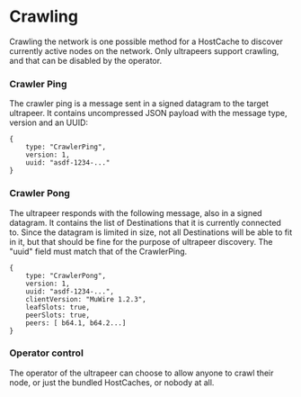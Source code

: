 # Crawling

Crawling the network is one possible method for a HostCache to discover currently active nodes on the network.  Only ultrapeers support crawling, and that can be disabled by the operator.

### Crawler Ping

The crawler ping is a message sent in a signed datagram to the target ultrapeer.  It contains uncompressed JSON payload with the message type, version and an UUID:

```
{
    type: "CrawlerPing",
    version: 1,
    uuid: "asdf-1234-..."
}
```

### Crawler Pong

The ultrapeer responds with the following message, also in a signed datagram.  It contains the list of Destinations that it is currently connected to.  Since the datagram is limited in size, not all Destinations will be able to fit in it, but that should be fine for the purpose of ultrapeer discovery.  The "uuid" field must match that of the CrawlerPing.

```
{
    type: "CrawlerPong",
    version: 1,
    uuid: "asdf-1234-...",
    clientVersion: "MuWire 1.2.3",
	leafSlots: true,
	peerSlots: true,
    peers: [ b64.1, b64.2...]
}
```

### Operator control

The operator of the ultrapeer can choose to allow anyone to crawl their node, or just the bundled HostCaches, or nobody at all.
